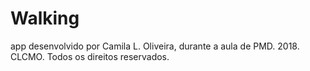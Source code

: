 # Walking
app desenvolvido por Camila L. Oliveira, durante a aula de PMD.
2018. CLCMO. Todos os direitos reservados.
